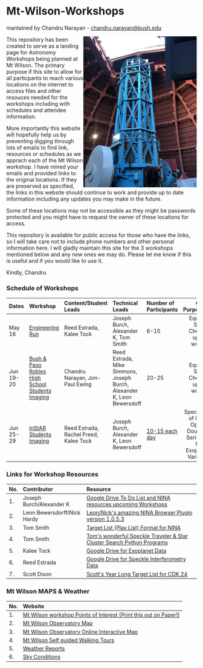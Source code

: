 # Mt-Wilson-Workshops 

mantained by Chandru Narayan - [chandru.narayan@bush.edu](mailto://chandru.narayan@bush.edu)


<img src="IMG_9222.jpeg" align="right" width=300px />

This repository has been created to serve as a landing page for Astronomy Workshops being planned at Mt Wilson.  The primary purpose if this site to allow for all particpants to reach various locations on the internet to access files and other resouces needed for the workshops including with schedules and attendee information. 

More importantly this website will hopefully help us by preventing digging through lots of emails to find link, resources or schedules as we apprach each of the Mt Wilson workshop. I have mined your emails and provided links to the original locations. If they are preserved as specified, the links in this website should continue to work and provide up to date information including any updates you may make in the future.

Some of these locations may not be accessible as they might be passwords protected and you might have to request the owner of these locations for access.

This repository is available for public access for those who have the links, so I will take care not to include phone numbers and other personal information here.  I will gladly maintain this site for the 3 workshops mentioned below and any new ones we may do.  Please let me know if this is useful and if you would like to use it.

Kindly, Chandru

### Schedule of Workshops

Dates|Workshop|Content/Student Leads|Technical Leads|Number of Participants|Overall Purpose/Agenda
:---|:---|:---|:---|:---|:---:
May 16|[Engineering Run](engineering)|Reed Estrada, Kalee Tock|Joseph Burch, Alexander K, Tom Smith|6-10|Equipment & Software Checkout for upcoming workshops
Jun 19-20|[Bush & Paso Robles High School Students Imaging](bushpaso)|Chandru Narayan, Jon-Paul Ewing|Reed Estrada, Mike Simmons, Joseph Burch, Alexander K, Leon Bewersdoff|20-25|Equipment & Software Checkout for upcoming workshops
Jun 25-29|[InStAR Students Imaging](instar)|Reed Estrada, Rachel Freed, Kalee Tock|Joseph Burch, Alexander K, Leon Bewersdoff|[10-15 each day](https://chandrunarayan.github.io/Mt-Wilson-Workshops/instar/)|Speckle Imaging of Globular & Open luster Doubles, Time Series Imaging for new Exoplanets and Variable Stars


### Links for Workshop Resources

No.|Contributor|Resource
:---|:---|:---
1.|Joseph Burch/Alexander K|[Google Drive To Do List and NINA resources upcoming Workshops](https://drive.google.com/drive/folders/1N_8PJXVt-bxaEPOeWJJln_dxDEbLngll?usp=sharing)
2.|Leon Bewersdorff/Nick Hardy|[Leon/Nick's amazing NINA Browser Plugin version 1.0.5.3](https://drive.google.com/file/d/1DDfk6JIjIr8YannYIvoKHSm5wiio0v6d/view)
3.|Tom Smith|[Target List (Play List) Format for NINA](target_list_format.pdf)
4.|Tom Smith|[Tom's wonderful Speckle Traveler & Star Cluster Search Python Programs](https://drive.google.com/drive/folders/1-Tbxn93y6tsXwbY9BqlZBmuwlJZ-pzue?usp=sharing)
5.|Kalee Tock|[Google Drive for Exoplanet Data](https://drive.google.com/drive/olders/1bUdg7aniibfqsm30sNgyn3zKK5qs4tq0)
6.|Reed Estrada|[Google Drive for Speckle Interferometry Data](https://docs.google.com/document/u/0/d/1dFaNgAwE7uvuMEgTnrJmzSu0gu5Twrwv8XwlbSihxEw/edit)
7.|Scott Dixon|[Scott's Year Long Target List for CDK 24](year_long_target_list.csv)

### Mt Wilson MAPS & Weather

No.|Website
:---|:---
1.|[Mt Wilson workshop Points of Interest (Print this out on Paper!)](bushpaso/walking_maps.png)
2.|[Mt Wilson Observatory Map](https://www.mtwilson.edu/wp-content/uploads/2023/05/MWO-Campus-Map-Printable.pdf)
3.|[Mt Wilson Observatory Online Interactive Map](https://www.mtwilson.edu/interactive-campus-map/)
4.|[Mt Wilson Self guided Walking Tours](https://www.mtwilson.edu/self-guided-tours/)
5.|[Weather Reports](https://weather.com/weather/tenday/l/Mount+Wilson+CA?canonicalCityId=dc1d01b78da74c9db461d8308406a414dadaa965266dd2d52f1c94e928f19c5b)
6.|[Sky Conditions](https://www.cleardarksky.com/c/MtWilsonOBCAkey.html?1)
